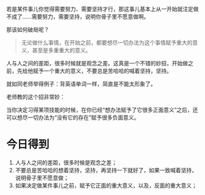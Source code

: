 若是某件事儿你觉得需要努力、需要坚持才行，那这事儿基本上从一开始就注定做不成了......需要努力，需要坚持，说明你骨子里不愿意做啊。

那该如何破局呢？
> 无论做什么事情，在开始之前，都要想尽一切办法为这个事情赋予重大的意义，甚至是多重重大的意义。

人与人之间的差距，很多时候就是观念之差。这真是一个不错的妙招，开始做之前，先给他赋予一个重大的意义，不要总是苦哈哈的喊着坚持，坚持。

就如同老师举得例子：背英语单词一样，简直是不能太形象了。

老师教的这个招非常妙：

当你决定习得某项技能的时候，在你已经“想办法赋予了它很多正面意义”之后，还可以想尽一切办法为“没有它的存在”赋予很多负面意义。


# 今日得到

1. 人与人之间的差距，很多时候是观念之差；
2. 不要总是苦哈哈的想着坚持，坚持，再坚持一下就好了，如果一致喊着坚持，说明骨子里不愿意做；
3. 如果决定做某件事儿之前，赋予它正面的重大意义，以及，反面的重大意义；

